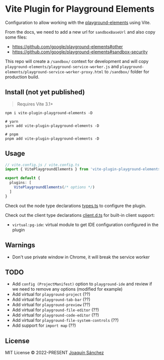 # Vite Plugin for Playground Elements

Configuration to allow working with the [playground-elements](https://github.com/google/playground-elements) using Vite.

From the docs, we need to add a new url for `sandboxBaseUrl` and also copy some files:
- https://github.com/google/playground-elements#other
- https://github.com/google/playground-elements#sandbox-security

This repo will create a `/sandbox/` context for development and will copy `playground-elements/playground-service-worker.js` and `playground-elements/playground-service-worker-proxy.html` to `/sandbox/` folder for production build.

## Install (not yet published)

> Requires Vite 3.1+

```shell
npm i vite-plugin-playground-elements -D

# yarn
yarn add vite-plugin-playground-elements -D

# pnpm
pnpm add vite-plugin-playground-elements -D
```

## Usage

```ts
// vite.config.js / vite.config.ts
import { VitePlaygroundElements } from 'vite-plugin-playground-elements'

export default {
  plugins: [
    VitePlaygroundElements(/* options */)
  ]
}
```

Check out the node type declarations [types.ts](./src/types.ts) to configure the plugin.

Check out the client type declarations [client.d.ts](./client.d.ts) for built-in client support:
- `virtual:pg-ide`: virtual module to get IDE configuration configured in the plugin

## Warnings

- Don't use private window in Chrome, it will break the service worker

## TODO

- Add `config (ProjectManifest)` option to `playground-ide` and review if we need to remove any options (modified for example)
- Add virtual for `playground-project` (??)
- Add virtual for `playground-tab-bar` (??)
- Add virtual for `playground-preview` (??)
- Add virtual for `playground-file-editor` (??)
- Add virtual for `playground-code-editor` (??)
- Add virtual for `playground-file-system-controls` (??)
- Add support for `import map` (??)

## License

MIT License © 2022-PRESENT [Joaquín Sánchez](https://github.com/userquin)
